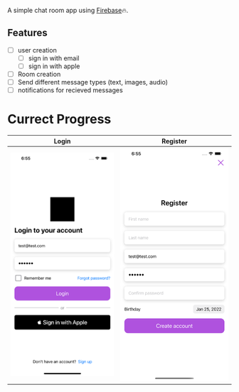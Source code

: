 A simple chat room app using [Firebase](firebase.google.com)🔥.

## Features
- [ ] user creation
    - [ ] sign in with email
    - [ ] sign in with apple
- [ ] Room creation
- [ ] Send different message types (text, images, audio)
- [ ] notifications for recieved messages 

# Currect Progress
| Login | Register |
|---|---|
| ![Login View](./PreviewPictures/LoginView.png) | ![Register View](./PreviewPictures/RegisterView.png) |

